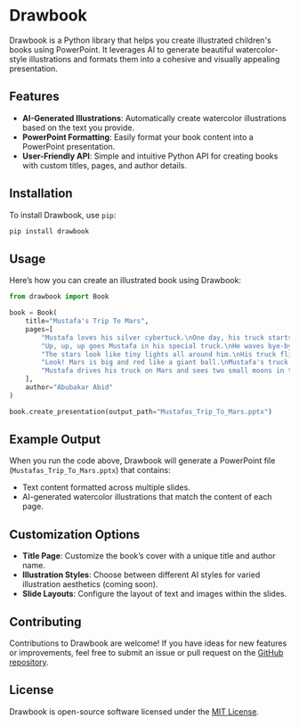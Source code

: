 # Drawbook

Drawbook is a Python library that helps you create illustrated children's books using PowerPoint. It leverages AI to generate beautiful watercolor-style illustrations and formats them into a cohesive and visually appealing presentation.

## Features
- **AI-Generated Illustrations**: Automatically create watercolor illustrations based on the text you provide.
- **PowerPoint Formatting**: Easily format your book content into a PowerPoint presentation.
- **User-Friendly API**: Simple and intuitive Python API for creating books with custom titles, pages, and author details.

## Installation
To install Drawbook, use `pip`:

```bash
pip install drawbook
```

## Usage
Here’s how you can create an illustrated book using Drawbook:

```python
from drawbook import Book

book = Book(
    title="Mustafa's Trip To Mars",
    pages=[
        "Mustafa loves his silver cybertuck.\nOne day, his truck starts to glow, grow, and zoom up into the sky!",
        "Up, up, up goes Mustafa in his special truck.\nHe waves bye-bye to his house as it gets tiny down below.",
        "The stars look like tiny lights all around him.\nHis truck flies fast past the moon and the sun.",
        "Look! Mars is big and red like a giant ball.\nMustafa's truck lands softly on the red sand.",
        "Mustafa drives his truck on Mars and sees two small moons in the sky.\n\"This is fun!\" says Mustafa as he makes tracks in the red dirt.",
    ],
    author="Abubakar Abid"
)

book.create_presentation(output_path="Mustafas_Trip_To_Mars.pptx")
```

## Example Output
When you run the code above, Drawbook will generate a PowerPoint file (`Mustafas_Trip_To_Mars.pptx`) that contains:
- Text content formatted across multiple slides.
- AI-generated watercolor illustrations that match the content of each page.

## Customization Options
- **Title Page**: Customize the book’s cover with a unique title and author name.
- **Illustration Styles**: Choose between different AI styles for varied illustration aesthetics (coming soon).
- **Slide Layouts**: Configure the layout of text and images within the slides.

## Contributing
Contributions to Drawbook are welcome! If you have ideas for new features or improvements, feel free to submit an issue or pull request on the [GitHub repository](#).

## License
Drawbook is open-source software licensed under the [MIT License](LICENSE).
